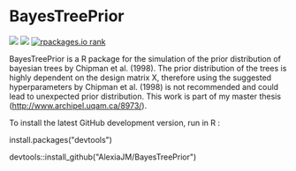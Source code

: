 # BayesTreePrior

[![](http://cranlogs.r-pkg.org/badges/BayesTreePrior)](http://cran.rstudio.com/web/packages/BayesTreePrior/index.html)
[![](http://cranlogs.r-pkg.org/badges/grand-total/BayesTreePrior)](http://cran.rstudio.com/web/packages/BayesTreePrior/index.html)
[![rpackages.io rank](https://www.rpackages.io/badge/BayesTreePrior.svg)](https://www.rpackages.io/package/BayesTreePrior)

BayesTreePrior is a R package for the simulation of the prior distribution of bayesian trees by Chipman et al. (1998). 
The prior distribution of the trees is highly dependent on the design matrix X, therefore using the suggested hyperparameters 
by Chipman et al. (1998) is not recommended and could lead to unexpected prior distribution.
This work is part of my master thesis (http://www.archipel.uqam.ca/8973/).

To install the latest GitHub development version, run in R :

install.packages("devtools")

devtools::install_github("AlexiaJM/BayesTreePrior")
